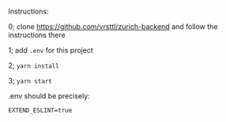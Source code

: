 Instructions:

0; clone https://github.com/vrsttl/zurich-backend and follow the instructions there

1; add `.env` for this project

2; `yarn install`

3; `yarn start`

.env should be precisely:

```
EXTEND_ESLINT=true
